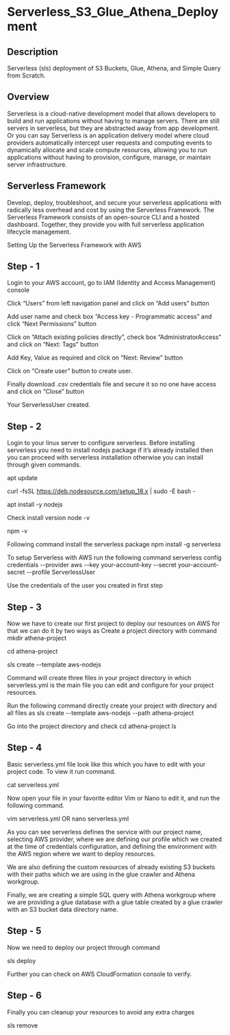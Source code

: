 # Serverless_S3_Glue_Athena_Deployment
## Description
Serverless (sls) deployment of S3 Buckets, Glue, Athena, and Simple Query from Scratch.

## Overview
Serverless is a cloud-native development model that allows developers to build and run applications without having to manage servers. There are still servers in serverless, but they are abstracted away from app development. Or you can say Serverless is an application delivery model where cloud providers automatically intercept user requests and computing events to dynamically allocate and scale compute resources, allowing you to run applications without having to provision, configure, manage, or maintain server infrastructure.

## Serverless Framework
Develop, deploy, troubleshoot, and secure your serverless applications with radically less overhead and cost by using the Serverless Framework. The Serverless Framework consists of an open-source CLI and a hosted dashboard. Together, they provide you with full serverless application lifecycle management.

Setting Up the Serverless Framework with AWS

## Step - 1
Login to your AWS account, go to IAM (Identity and Access Management) console

Click “Users” from left navigation panel and click on “Add users” button

Add user name and check box “Access key - Programmatic access” and click “Next Permissions” button

Click on “Attach existing policies directly”, check box “AdministratorAccess” and click on “Next: Tags” button

Add Key, Value as required and click on “Next: Review” button

Click on “Create user” button to create user.

Finally download .csv credentials file and secure it so no one have access and click on “Close” button

Your ServerlessUser created.

## Step - 2
Login to your linux server to configure serverless. Before installing serverless you need to install nodejs package if it’s already installed then you can proceed with serverless installation otherwise you can install through given commands.

apt update

curl -fsSL https://deb.nodesource.com/setup_18.x | sudo -E bash -

apt install -y nodejs

Check install version node -v

npm -v

Following command install the serverless package npm install -g serverless

To setup Serverless with AWS run the following command serverless config credentials --provider aws --key your-account-key --secret your-account-secret --profile ServerlessUser

Use the credentials of the user you created in first step

## Step - 3
Now we have to create our first project to deploy our resources on AWS for that we can do it by two ways as Create a project directory with command mkdir athena-project

cd athena-project

sls create --template aws-nodejs

Command will create three files in your project directory in which serverless.yml is the main file you can edit and configure for your project resources.

Run the following command directly create your project with directory and all files as sls create --template aws-nodejs --path athena-project

Go into the project directory and check cd athena-project ls

## Step - 4
Basic serverless.yml file look like this which you have to edit with your project code. To view it run command.

cat serverless.yml

Now open your file in your favorite editor Vim or Nano to edit it, and run the following command.

vim serverless.yml OR nano serverless.yml

As you can see serverless defines the service with our project name, selecting AWS provider, where we are defining our profile which we created at the time of credentials configuration, and defining the environment with the AWS region where we want to deploy resources.

We are also defining the custom resources of already existing S3 buckets with their paths which we are using in the glue crawler and Athena workgroup.

Finally, we are creating a simple SQL query with Athena workgroup where we are providing a glue database with a glue table created by a glue crawler with an S3 bucket data directory name.

## Step - 5
Now we need to deploy our project through command

sls deploy

Further you can check on AWS CloudFormation console to verify.

## Step - 6
Finally you can cleanup your resources to avoid any extra charges

sls remove

